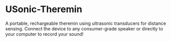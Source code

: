 # USonic-Theremin
A portable, rechargeable theremin using ultrasonic transducers for distance sensing. Connect the device to any consumer-grade speaker or directly to your computer to record your sound!
